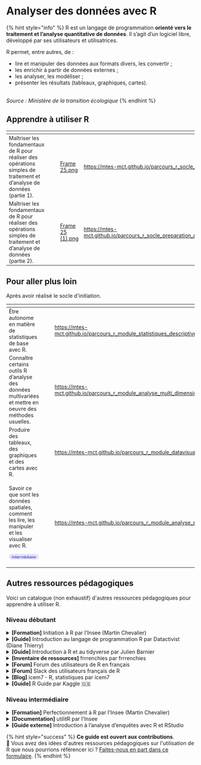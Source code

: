 # Analyser des données avec R

{% hint style="info" %}
R est un langage de programmation **orienté vers le traitement et l’analyse quantitative de données**. Il s’agit d’un logiciel libre, développé par ses utilisateurs et utilisatrices.

R permet, entre autres, de :

* lire et manipuler des données aux formats divers, les convertir ;
* les enrichir à partir de données externes ;
* les analyser, les modéliser ;
* présenter les résultats (tableaux, graphiques, cartes).

\
_Source : Ministère de la transition écologique_&#x20;
{% endhint %}

## Apprendre à utiliser R

<table data-card-size="large" data-view="cards"><thead><tr><th></th><th></th><th></th><th data-hidden data-card-cover data-type="files"></th><th data-hidden data-card-target data-type="content-ref"></th></tr></thead><tbody><tr><td>Maîtriser les fondamentaux de R pour réaliser des opérations simples de traitement et d’analyse de données (partie 1).</td><td><img src="../../../.gitbook/assets/Tag - Item (1).png" alt="" data-size="line"></td><td></td><td><a href="../../../.gitbook/assets/Frame 25.png">Frame 25.png</a></td><td><a href="https://mtes-mct.github.io/parcours_r_socle_introduction/">https://mtes-mct.github.io/parcours_r_socle_introduction/</a></td></tr><tr><td>Maîtriser les fondamentaux de R pour réaliser des opérations simples de traitement et d’analyse de données (partie 2).</td><td><img src="../../../.gitbook/assets/Tag - Item (2).png" alt="" data-size="line"></td><td></td><td><a href="../../../.gitbook/assets/Frame 25 (1).png">Frame 25 (1).png</a></td><td><a href="https://mtes-mct.github.io/parcours_r_socle_preparation_des_donnees/">https://mtes-mct.github.io/parcours_r_socle_preparation_des_donnees/</a></td></tr></tbody></table>

## Pour aller plus loin

Après avoir réalisé le socle d'initiation.

<table data-card-size="large" data-view="cards"><thead><tr><th></th><th></th><th></th><th data-hidden data-card-target data-type="content-ref"></th><th data-hidden data-card-cover data-type="files"></th></tr></thead><tbody><tr><td>Être autonome en matière de statistiques de base avec R.</td><td><img src="../../../.gitbook/assets/🎨 📁 Contenant technique (3).png" alt="" data-size="line"></td><td></td><td><a href="https://mtes-mct.github.io/parcours_r_module_statistiques_descriptives/">https://mtes-mct.github.io/parcours_r_module_statistiques_descriptives/</a></td><td><a href="../../../.gitbook/assets/Frame 25 (2) (1).png">Frame 25 (2) (1).png</a></td></tr><tr><td>Connaître certains outils R d’analyse des données multivariées et mettre en oeuvre des méthodes usuelles.</td><td><img src="../../../.gitbook/assets/🎨 📁 Contenant technique (4).png" alt="" data-size="line"></td><td></td><td><a href="https://mtes-mct.github.io/parcours_r_module_analyse_multi_dimensionnelles/">https://mtes-mct.github.io/parcours_r_module_analyse_multi_dimensionnelles/</a></td><td><a href="../../../.gitbook/assets/Frame 25 (3).png">Frame 25 (3).png</a></td></tr><tr><td>Produire des tableaux, des graphiques et des cartes avec R.</td><td><img src="../../../.gitbook/assets/🎨 📁 Contenant technique (5).png" alt="" data-size="line"></td><td></td><td><a href="https://mtes-mct.github.io/parcours_r_module_datavisualisation/">https://mtes-mct.github.io/parcours_r_module_datavisualisation/</a></td><td><a href="../../../.gitbook/assets/Frame 25 (4) (1).png">Frame 25 (4) (1).png</a></td></tr><tr><td><p>Savoir ce que sont les données spatiales, comment les lire, les manipuler et les visualiser avec R.</p><p><img src="../../../.gitbook/assets/🎨 📁 Contenant technique (1).png" alt="" data-size="line"></p></td><td></td><td></td><td><a href="https://mtes-mct.github.io/parcours_r_module_analyse_spatiale/">https://mtes-mct.github.io/parcours_r_module_analyse_spatiale/</a></td><td><a href="../../../.gitbook/assets/Frame 25 (5).png">Frame 25 (5).png</a></td></tr></tbody></table>

## Autres ressources pédagogiques

Voici un catalogue (non exhaustif) d'autres ressources pédagogiques pour apprendre à utiliser R.

### Niveau débutant

<details>

<summary><strong>[Formation]</strong> Initiation à R par l'Insee (Martin Chevalier) </summary>

[**Accéder à la formation**](https://teaching.slmc.fr/r/)

**Programme** :&#x20;

1. Prise en main du logiciel

* Découverte de l’interface
* Charger et explorer des données
* Importer des données à l’aide de packages

2. Manipuler les éléments fondamentaux du langage

* Les vecteurs
* Les matrices
* Les listes

3. Travailler avec des données statistiques

* Manipuler les data.frame
* Calculer des statistiques descriptives

</details>

<details>

<summary><strong>[Guide]</strong> Introduction au langage de programmation R par Datactivist (Diane Thierry) </summary>

[**Accéder au guide**](https://dianethy.github.io/cours\_R/Introduction\_R.html)

**Programme** :&#x20;

* Importer les données
* Nettoyer les données
* Transformer les données
* Visualiser les données
* Communiquer

</details>

<details>

<summary><strong>[Guide]</strong> Introduction à R et au tidyverse par Julien Barnier </summary>

[**Accéder au guide**](https://juba.github.io/tidyverse/)

**Programme** :&#x20;

* Une introduction à R, qui présente les bases du langage R et de l’interface RStudio
* Une introduction au tidyverse, qui présente cet ensemble d’extensions pour la visualisation, la manipulation des données et l’export de résultats
* Une partie Aller plus loin qui présente comment créer ses propres fonctions et introduit des notions de programmation plus avancées

</details>

<details>

<summary><strong>[Inventaire de ressources]</strong> frrrenchies par frrrenchies </summary>

[**Accéder à frrrenchies**](https://github.com/frrrenchies/frrrenchies)

**Description** : Répertoire collaboratif des packages R qui permettent de travailler avec des données concernant la France et des ressources pédagogiques ou d’entraide francophones.

</details>

<details>

<summary><strong>[Forum]</strong> Forum des utilisateurs de R en français </summary>

[<mark style="color:purple;">**Accéder au forum**</mark>](https://forums.cirad.fr/logiciel-R/)&#x20;

**Description** :&#x20;

Forum francophone d'échange autour du logiciel de calcul statistique R

</details>

<details>

<summary><strong>[Forum]</strong> Slack des utilisateurs français de R </summary>

[**Accéder au slack**](https://r-grrr.slack.com/)

</details>

<details>

<summary><strong>[Blog]</strong> icem7 - R, statistiques par icem7 </summary>

[**Accéder au blog**](https://www.icem7.fr/blog-r-statistiques/)

**Description** : Exemples concrets et pédagogiques d’utilisation de R présentés dans des articles de blog

</details>

<details>

<summary><strong>[Guide]</strong> R Guide par Kaggle 🇬🇧</summary>

[**Accéder au guide**](https://www.kaggle.com/learn-guide/r)

**Description** : Ressources en anglais pour apprendre à utiliser le langage R, rédigées par la communauté de Kaggle

</details>

### Niveau intermédiaire

<details>

<summary><strong>[Formation]</strong> Perfectionnement à R par l'Insee (Martin Chevalier) </summary>

[**Accéder à la formation**](https://teaching.slmc.fr/perf/index.html)

**Programme** :&#x20;

* Savoir utiliser les fonctions \*apply(), do.call() et Reduce()
* Travailler efficacement sur des données avec base R
* Travailler efficacement sur des données avec dplyr
* Travailler efficacement sur des données avec data.table
* Réaliser des graphiques avec R

</details>

<details>

<summary><strong>[Documentation]</strong> utilitR par l'Insee </summary>

[**Accéder à utilitR**](https://utilitr.org/)

**Description** :&#x20;

Documentation qui aide à réaliser des traitements statistiques usuels avec R et à produire des sorties (graphiques, cartes, documents).

Présente succinctement les outils les plus adaptés aux différentes tâches, et oriente vers les ressources pertinentes :

* Mener un projet statistique avec R
* Importer des données avec R
* Choisir son paradigme d’analyse de données avec R
* Manipuler des données avec R
* Produire des sorties avec R
* Bonnes pratiques

</details>

<details>

<summary><strong>[Guide externe]</strong> Introduction à l’analyse d’enquêtes avec R et RStudio </summary>

[**Accéder au guide**](https://larmarange.github.io/analyse-R/)

**Auteurs** : Julien Barnier, Julien Biaudet, François Briatte, Milan Bouchet-Valat, Ewen Gallic, Frédérique Giraud, Joël Gombin, Mayeul Kauffmann, Christophe Lalanne, Joseph Larmarange, Nicolas Robette

**Description** :&#x20;

Présente comment réaliser des analyses statistiques et diverses opérations courantes avec R.

Manipuler

* Prise en main
* Manipulation de données
* Exporter

Analyser

* Statistiques introductives
* Statistiques intermédiaires
* Statistiques avancées

Approfondir

* Graphiques
* Programmation
* Divers

</details>

{% hint style="success" %}
**Ce guide est ouvert aux contributions**.\
💌 Vous avez des idées d'autres ressources pédagogiques sur l'utilisation de R que nous pourrions référencer ici ? [Faites-nous en part dans ce formulaire](https://tally.so/r/wgZz4l).&#x20;
{% endhint %}
